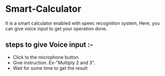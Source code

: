 # Smart-Calculator
It is a smart calculator enabled with speec recognition system, Here, you can give voice input to get your operation done.

## steps to give Voice input :-
<ul>
  <li>Click to the microphone button</li>
  <li>Give instruction. Ex-"Multiply 2 and 3".</li>
  <li>Wait for some time to get the result</li>
</ul>
